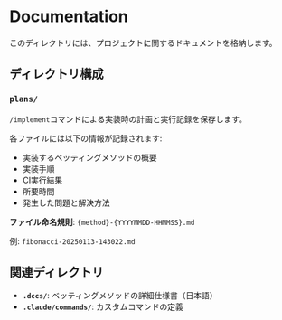 # Documentation

このディレクトリには、プロジェクトに関するドキュメントを格納します。

## ディレクトリ構成

### `plans/`
`/implement`コマンドによる実装時の計画と実行記録を保存します。

各ファイルには以下の情報が記録されます:
- 実装するベッティングメソッドの概要
- 実装手順
- CI実行結果
- 所要時間
- 発生した問題と解決方法

**ファイル命名規則**: `{method}-{YYYYMMDD-HHMMSS}.md`

例: `fibonacci-20250113-143022.md`

## 関連ディレクトリ

- **`.dccs/`**: ベッティングメソッドの詳細仕様書（日本語）
- **`.claude/commands/`**: カスタムコマンドの定義
